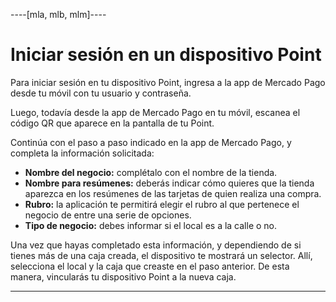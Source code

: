 ----[mla, mlb, mlm]----
# Iniciar sesión en un dispositivo Point

Para iniciar sesión en tu dispositivo Point, ingresa a la app de Mercado Pago desde tu móvil con tu usuario y contraseña.

Luego, todavía desde la app de Mercado Pago en tu móvil, escanea el código QR que aparece en la pantalla de tu Point.

Continúa con el paso a paso indicado en la app de Mercado Pago, y completa la información solicitada:
* **Nombre del negocio:** complétalo con el nombre de la tienda.
* **Nombre para resúmenes:** deberás indicar cómo quieres que la tienda aparezca en los resúmenes de las tarjetas de quien realiza una compra.
* **Rubro:** la aplicación te permitirá elegir el rubro al que pertenece el negocio de entre una serie de opciones. 
* **Tipo de negocio:** debes informar si el local es a la calle o no.

Una vez que hayas completado esta información, y dependiendo de si tienes más de una caja creada, el dispositivo te mostrará un selector. Allí, selecciona el local y la caja que creaste en el paso anterior. De esta manera, vincularás tu dispositivo Point a la nueva caja.


------------